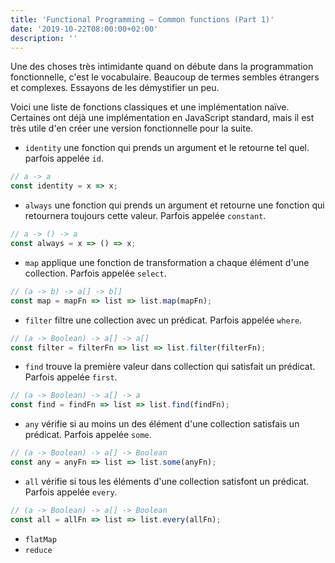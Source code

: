 ```yaml
---
title: 'Functional Programming — Common functions (Part 1)'
date: '2019-10-22T08:00:00+02:00'
description: ''
---
```


Une des choses très intimidante quand on débute dans la programmation fonctionnelle, c'est le vocabulaire. Beaucoup de termes sembles étrangers et complexes. Essayons de les démystifier un peu.

Voici une liste de fonctions classiques et une implémentation naïve. Certaines ont déjà une implémentation en JavaScript standard, mais il est très utile d'en créer une version fonctionnelle pour la suite.

- `identity` une fonction qui prends un argument et le retourne tel quel. parfois appelée `id`.

```js
// a -> a
const identity = x => x;
```

- `always` une fonction qui prends un argument et retourne une fonction qui retournera toujours cette valeur. Parfois appelée `constant`.

```js
// a -> () -> a
const always = x => () => x;
```

- `map` applique une fonction de transformation a chaque élément d'une collection. Parfois appelée `select`.

```js
// (a -> b) -> a[] -> b[]
const map = mapFn => list => list.map(mapFn);
```

- `filter` filtre une collection avec un prédicat. Parfois appelée `where`.

```js
// (a -> Boolean) -> a[] -> a[]
const filter = filterFn => list => list.filter(filterFn);
```

- `find` trouve la première valeur dans collection qui satisfait un prédicat. Parfois appelée `first`.

```js
// (a -> Boolean) -> a[] -> a
const find = findFn => list => list.find(findFn);
```

- `any` vérifie si au moins un des élément d'une collection satisfais un prédicat. Parfois appelée `some`.

```js
// (a -> Boolean) -> a[] -> Boolean
const any = anyFn => list => list.some(anyFn);
```

- `all` vérifie si tous les éléments d'une collection satisfont un prédicat. Parfois appelée `every`.

```js
// (a -> Boolean) -> a[] -> Boolean
const all = allFn => list => list.every(allFn);
```

- `flatMap`
- `reduce`
